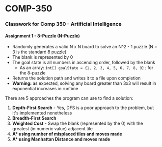 # COMP-350
### Classwork for Comp 350 - Artificial Intelligence

#### Assignment 1 - 8-Puzzle (N-Puzzle)
- Randomly generates a valid N x N board to solve an N^2 - 1 puzzle (N = 3 is the standard 8 puzzle)
- The blank is represented by 0
- The goal state is all numbers in ascending order, followed by the blank
  - As an array: `int[] goalState = {1, 2, 3, 4, 5, 6, 7, 8, 0};` for the 8-puzzle
- Returns the solution path and writes it to a file upon completion
- __Warning:__ as expected, solving any board greater than 3x3 will result in exponential increases in runtime

There are 5 approaches the program can use to find a solution:
1. __Depth-First Search__ - Yes, DFS is a poor approach to the problem, but it's implemented nonetheless
2. __Breadth-First Search__
3. __Weighted Cost__ - Swap the blank (represented by the 0) with the greatest (in numeric value) adjacent tile 
4. __A* using number of misplaced tiles and moves made__
5. __A* using Manhattan Distance and moves made__
